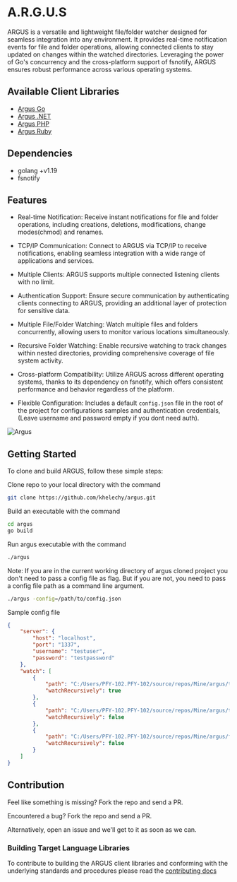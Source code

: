 # A.R.G.U.S

ARGUS is a versatile and lightweight file/folder watcher designed for seamless integration into any environment.
It provides real-time notification events for file and folder operations, allowing connected clients to stay updated on changes within the watched directories.
Leveraging the power of Go's concurrency and the cross-platform support of fsnotify, ARGUS ensures robust performance across various operating systems.

## Available Client Libraries

- [Argus Go](https://github.com/Khelechy/argus-go)
- [Argus .NET](https://github.com/Khelechy/argus-dotnet)
- [Argus PHP](https://github.com/Khelechy/argus-php)
- [Argus Ruby](https://github.com/Khelechy/argus-ruby)

## Dependencies

- golang +v1.19
- fsnotify

## Features

- Real-time Notification: Receive instant notifications for file and folder operations, including creations, deletions, modifications, change modes(chmod) and renames.

- TCP/IP Communication: Connect to ARGUS via TCP/IP to receive notifications, enabling seamless integration with a wide range of applications and services.

- Multiple Clients: ARGUS supports multiple connected listening clients with no limit.

- Authentication Support: Ensure secure communication by authenticating clients connecting to ARGUS, providing an additional layer of protection for sensitive data.

- Multiple File/Folder Watching: Watch multiple files and folders concurrently, allowing users to monitor various locations simultaneously.

- Recursive Folder Watching: Enable recursive watching to track changes within nested directories, providing comprehensive coverage of file system activity.

- Cross-platform Compatibility: Utilize ARGUS across different operating systems, thanks to its dependency on fsnotify, which offers consistent performance and behavior regardless of the platform.

- Flexible Configuration: Includes a default `config.json` file in the root of the project for configurations samples and authentication credentials, (Leave username and password empty if you dont need auth).

![Argus](https://i.ibb.co/JKB8Nsy/argusbg.png)

## Getting Started

To clone and build ARGUS, follow these simple steps:

Clone repo to your local directory with the command

```sh
git clone https://github.com/khelechy/argus.git
```

Build an executable with the command

```sh
cd argus
go build
```

Run argus executable with the command

```sh
./argus
```

Note: If you are in the current working directory of argus cloned project you don't need to pass a config file as flag. But if you are not, you need to pass a config file path as a command line argument.

```sh
./argus -config=/path/to/config.json
```

Sample config file

```json
{
    "server": {
        "host": "localhost",
        "port": "1337",
        "username": "testuser",
        "password": "testpassword"
    },
    "watch": [
        {
            "path": "C:/Users/PFY-102.PFY-102/source/repos/Mine/argus/testfolder2",
            "watchRecursively": true
        },
        {
            "path": "C:/Users/PFY-102.PFY-102/source/repos/Mine/argus/testfolder",
            "watchRecursively": false
        },
        {
            "path": "C:/Users/PFY-102.PFY-102/source/repos/Mine/argus/file.txt",
            "watchRecursively": false
        }
    ]
}
```

## Contribution

Feel like something is missing? Fork the repo and send a PR.

Encountered a bug? Fork the repo and send a PR.

Alternatively, open an issue and we'll get to it as soon as we can.

### Building Target Language Libraries

To contribute to building the ARGUS client libraries and conforming with the underlying standards and procedures please read the [contributing docs](https://github.com/Khelechy/argus/blob/main/CONTRIBUTING.md)
